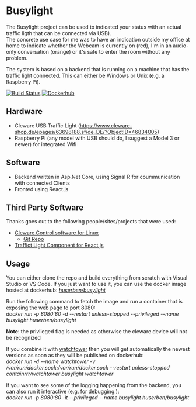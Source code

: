 # Busylight
The Busylight project can be used to indicated your status with an actual traffic ligth that can be connected via USB).  
The concrete use case for me was to have an indication outside my office at home to indicate whether the Webcam is currently on (red), I'm in an audio-only conversation (orange) or it's safe to enter the room without any problem.

The system is based on a backend that is running on a machine that has the traffic light connected. This can either be Windows or Unix (e.g. a Raspberry Pi).

[![Build Status](https://dev.azure.com/huserben/busylight/_apis/build/status/huserben.busylight?branchName=master)](https://dev.azure.com/huserben/busylight/_build/latest?definitionId=48&branchName=master)
[![Dockerhub](https://img.shields.io/docker/pulls/huserben/busylight)](https://hub.docker.com/repository/docker/huserben/busylight)

## Hardware
- Cleware USB Traffic Light (https://www.cleware-shop.de/epages/63698188.sf/de_DE/?ObjectID=46834005)
- Raspberry Pi (any model with USB should do, I suggest a Model 3 or newer) for integrated Wifi

## Software
- Backend written in Asp.Net Core, using Signal R for coummunication with connected Clients
- Fronted using React.js

## Third Party Software
Thanks goes out to the following people/sites/projects that were used:
- [Cleware Control software for Linux](https://www.vanheusden.com/clewarecontrol/)
  - [Git Repo](https://github.com/flok99/clewarecontrol)
 - [Traffict Light Component for React.js](https://github.com/sgnh/react-trafficlight)

## Usage
You can either clone the repo and build everything from scratch with Visual Studio or VS Code.
If you just want to use it, you can use the docker image hosted at dockerhub: *[huserben/busylight](https://hub.docker.com/repository/docker/huserben/busylight)*

Run the following command to fetch the image and run a container that is exposing the web page to port 8080:  
*docker run -p 8080:80 -d --restart unless-stopped --privileged --name busylight huserben/busylight*  

**Note**: the privileged flag is needed as otherwise the cleware device will not be recognized  

If you combine it with [watchtower](https://github.com/containrrr/watchtower) then you will get automatically the newest versions as soon as they will be published on dockerhub:  
*docker run -d --name watchtower -v /var/run/docker.sock:/var/run/docker.sock --restart unless-stopped containrrr/watchtower busylight watchtower*


If you want to see some of the logging happening from the backend, you can also run it interactive (e.g. for debugging:):  
*docker run -p 8080:80 -it --privileged --name busylight huserben/busylight*
